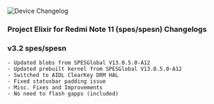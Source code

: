 ![Device Changelog](https://i.imgur.com/C0Wcdr5.png)

### Project Elixir for Redmi Note 11 (spes/spesn) Changelogs

### v3.2 spes/spesn
```
- Updated blobs from SPESGlobal V13.0.5.0-A12
- Updated prebuilt kernel from SPESGlobal V13.0.5.0-A12
- Switched to AIDL ClearKey DRM HAL
- Fixed statusbar padding issue
- Misc. Fixes and Improvements
- No need to flash gapps (included)
```
